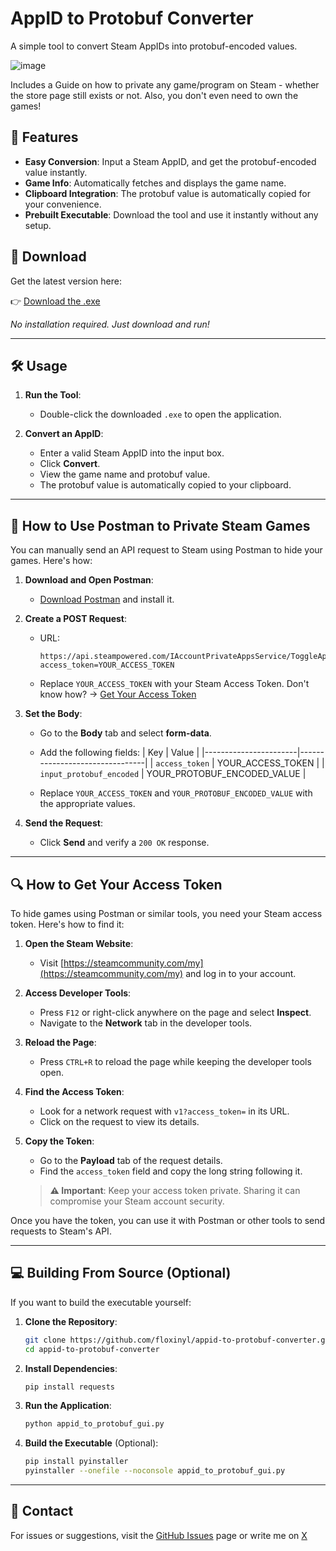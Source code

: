 # AppID to Protobuf Converter

A simple tool to convert Steam AppIDs into protobuf-encoded values. 

![image](https://github.com/user-attachments/assets/fa7bd2a6-4f6e-49ef-a1f3-b5b21cbaedba)


Includes a Guide on how to private any game/program on Steam - whether the store page still exists or not. Also, you don't even need to own the games!

## 🚀 Features

- **Easy Conversion**: Input a Steam AppID, and get the protobuf-encoded value instantly.
- **Game Info**: Automatically fetches and displays the game name.
- **Clipboard Integration**: The protobuf value is automatically copied for your convenience.
- **Prebuilt Executable**: Download the tool and use it instantly without any setup.

## 👅 Download

Get the latest version here:

👉 [Download the .exe](https://github.com/floxinyl/appid-to-protobuf-converter/releases/latest/download/appid_to_protobuf_gui.exe)

_No installation required. Just download and run!_

---

## 🛠️ Usage

1. **Run the Tool**:
   - Double-click the downloaded `.exe` to open the application.

2. **Convert an AppID**:
   - Enter a valid Steam AppID into the input box.
   - Click **Convert**.
   - View the game name and protobuf value.
   - The protobuf value is automatically copied to your clipboard.

---

## 📖 How to Use Postman to Private Steam Games

You can manually send an API request to Steam using Postman to hide your games. Here's how:

1. **Download and Open Postman**:
   - [Download Postman](https://www.postman.com/downloads/) and install it.

2. **Create a POST Request**:
   - URL:  
     ```
     https://api.steampowered.com/IAccountPrivateAppsService/ToggleAppPrivacy/v1?access_token=YOUR_ACCESS_TOKEN
     ```
   - Replace `YOUR_ACCESS_TOKEN` with your Steam Access Token. Don't know how? -> [Get Your Access Token](https://github.com/floxinyl/appid-to-protobuf-converter?tab=readme-ov-file#-how-to-get-your-access-token)

3. **Set the Body**:
   - Go to the **Body** tab and select **form-data**.
   - Add the following fields:
     | Key                   | Value                          |
     |-----------------------|--------------------------------|
     | `access_token`        | YOUR_ACCESS_TOKEN             |
     | `input_protobuf_encoded` | YOUR_PROTOBUF_ENCODED_VALUE |

   - Replace `YOUR_ACCESS_TOKEN` and `YOUR_PROTOBUF_ENCODED_VALUE` with the appropriate values.

4. **Send the Request**:
   - Click **Send** and verify a `200 OK` response.

---

## 🔍 How to Get Your Access Token

To hide games using Postman or similar tools, you need your Steam access token. Here's how to find it:

1. **Open the Steam Website**:
   - Visit [https://steamcommunity.com/my](https://steamcommunity.com/my) and log in to your account.

2. **Access Developer Tools**:
   - Press `F12` or right-click anywhere on the page and select **Inspect**.
   - Navigate to the **Network** tab in the developer tools.

3. **Reload the Page**:
   - Press `CTRL+R` to reload the page while keeping the developer tools open.

4. **Find the Access Token**:
   - Look for a network request with `v1?access_token=` in its URL.
   - Click on the request to view its details.

5. **Copy the Token**:
   - Go to the **Payload** tab of the request details.
   - Find the `access_token` field and copy the long string following it.

   > **⚠️ Important**: Keep your access token private. Sharing it can compromise your Steam account security.

Once you have the token, you can use it with Postman or other tools to send requests to Steam's API.

---

## 💻 Building From Source (Optional)

If you want to build the executable yourself:

1. **Clone the Repository**:
   ```bash
   git clone https://github.com/floxinyl/appid-to-protobuf-converter.git
   cd appid-to-protobuf-converter
   ```

2. **Install Dependencies**:
   ```bash
   pip install requests
   ```

3. **Run the Application**:
   ```bash
   python appid_to_protobuf_gui.py
   ```

4. **Build the Executable** (Optional):
   ```bash
   pip install pyinstaller
   pyinstaller --onefile --noconsole appid_to_protobuf_gui.py
   ```

---

## 📨 Contact

For issues or suggestions, visit the [GitHub Issues](https://github.com/floxinyl/appid-to-protobuf-converter/issues) page or write me on [X](https://x.com/floxinyl)

